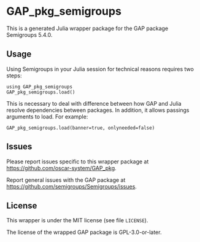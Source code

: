 # GAP_pkg_semigroups

This is a generated Julia wrapper package for the GAP package Semigroups 5.4.0.

## Usage

Using Semigroups in your Julia session for technical reasons requires two steps:

    using GAP_pkg_semigroups
    GAP_pkg_semigroups.load()

This is necessary to deal with difference between how GAP and Julia
resolve dependencies between packages. In addition, it allows passings
arguments to load. For example:

    GAP_pkg_semigroups.load(banner=true, onlyneeded=false)

## Issues

Please report issues specific to this wrapper package at <https://github.com/oscar-system/GAP_pkg>.

Report general issues with the GAP package at <https://github.com/semigroups/Semigroups/issues>.

## License

This wrapper is under the MIT license (see file `LICENSE`).

The license of the wrapped GAP package is GPL-3.0-or-later.
